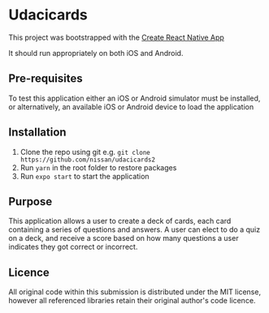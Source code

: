 # Udacicards

This project was bootstrapped with the [Create React Native App](https://github.com/react-community/create-react-native-app)

It should run appropriately on both iOS and Android.

## Pre-requisites

To test this application either an iOS or Android simulator must be installed, or alternatively, an available iOS or Android device to load the application

## Installation

1. Clone the repo using git e.g. `git clone https://github.com/nissan/udacicards2`
2. Run `yarn` in the root folder to restore packages
3. Run `expo start` to start the application

## Purpose

This application allows a user to create a deck of cards, each card containing a series of questions and answers. A user can elect to do a quiz on a deck, and receive a score based on how many questions a user indicates they got correct or incorrect.

## Licence

All original code within this submission is distributed under the MIT license, however all referenced libraries retain their original author's code licence.
